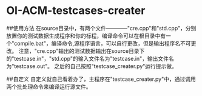 # OI-ACM-testcases-creater

##使用方法
在source目录中，有两个文件————"cre.cpp"和"std.cpp"，分别放置你的测试数据生成程序和你的标程，编译命令可以在根目录中有一个"compile.bat"，编译命令,源程序语言，可以自行更改，但是输出程序名不可更改。
注意，"cre.cpp"输出的测试数据输出在source目录下的"testcase.in"，"std.cpp"的输入文件名为"testcase.in"，输出文件名为"testcase.out"。
之后的自己按照"testcase_creater.py"运行提示做。

##自定义
自定义就自己看着办了，主程序在"testcase_creater.py"中，通过调用两个批处理命令来编译运行源文件。
